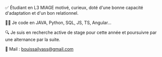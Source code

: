 ✅  Étudiant en L3 MIAGE motivé, curieux, doté d'une bonne capacité d'adaptation et d'un bon relationnel.

👨‍💻 Je code en JAVA, Python, SQL, JS, TS, Angular…

🔍 Je suis en recherche active de stage pour cette année et poursuivre par une alternance par la suite.

📇 Mail : bouissailyass@gmail.com

<!---
l3miage-bouissai/l3miage-bouissai is a ✨ special ✨ repository because its `README.md` (this file) appears on your GitHub profile.
You can click the Preview link to take a look at your changes.
--->
